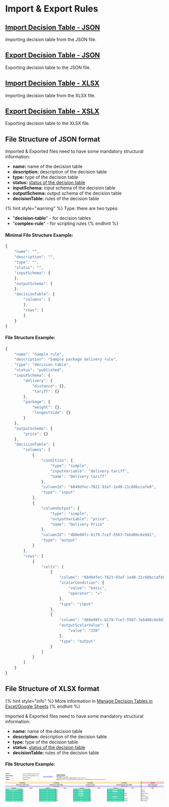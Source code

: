 # Import & Export Rules

## [Import Decision Table - JSON](import-decision-table.md)

Importing decision table from the JSON file.

## [Export Decision Table - JSON](export-decision-table.md)

Exporting decision table to the JSON file.

## [Import Decision Table - XLSX](import-decision-table-xlsx.md)

Importing decision table from the XLSX file.

## [Export Decision Table - XSLX](export-decision-table-xlsx.md)

Exporting decision table to the XLSX file.

## File Structure of JSON format

Imported & Exported files need to have some mandatory structural information:

* **name:** name of the decision table
* **description:** description of the decision table
* **type:** type of the decision table
* **status:** [status of the decision table](broken-reference/)
* **inputSchema:** input schema of the decision table
* **outputSchema:** output schema of the decision table
* **decisionTable:** rules of the decision table

{% hint style="warning" %}
Type: there are two types:

* "**decision-table**" - for decision tables
* "**complex-rule**" - for scripting rules
{% endhint %}

#### Minimal File Structure Example:

```javascript
{
    "name": "",
    "description": "",
    "type": "",
    "status": "",
    "inputSchema": {
    },
    "outputSchema": {
    },
    "decisionTable": {
        "columns": [
        ],
        "rows": [
        ]
    }
}
```

#### File Structure Example:

```javascript
{
    "name": "Sample rule",
    "description": "Sample package delivery rule",
    "type": "decision-table",
    "status": "published",
    "inputSchema": {
        "delivery": {
            "distance": {},
            "tariff": {}
        },
        "package": {
            "weight": {},
            "longestSide": {}
        }
    },
    "outputSchema": {
        "price": {}
    },
    "decisionTable": {
        "columns": [
            {
                "condition": {
                    "type": "simple",
                    "inputVariable": "delivery.tariff",
                    "name": "Delivery tariff"
                },
                "columnId": "6849dfec-7621-93af-1e40-21c60bccafe0",
                "type": "input"
            },
            {
                "columnOutput": {
                    "type": "simple",
                    "outputVariable": "price",
                    "name": "Delivery Price"
                },
                "columnId": "d88e08fc-b179-7ce7-5567-7ebd06c6e9d1",
                "type": "output"
            }
        ],
        "rows": [
            {
                "cells": [
                    {
                        "column": "6849dfec-7621-93af-1e40-21c60bccafe0",
                        "scalarCondition": {
                            "value": "basic",
                            "operator": "="
                        },
                        "type": "input"
                    },
                    {
                        "column": "d88e08fc-b179-7ce7-5567-7ebd06c6e9d1",
                        "outputScalarValue": {
                            "value": "150"
                        },
                        "type": "output"
                    }
                ]
            }
        ]
    }
}
```

## File Structure of XLSX format

{% hint style="info" %}
More information in [Manage Decision Tables in Excel/Google Sheets](../manage-tables-excel-gsheets.md)
{% endhint %}

Imported & Exported files need to have some mandatory structural information:

* **name:** name of the decision table
* **description:** description of the decision table
* **type:** type of the decision table
* **status:** [status of the decision table](broken-reference/)
* **decisionTable:** rules of the decision table

#### File Structure Example:

![](<../../.gitbook/assets/image (104).png>)
